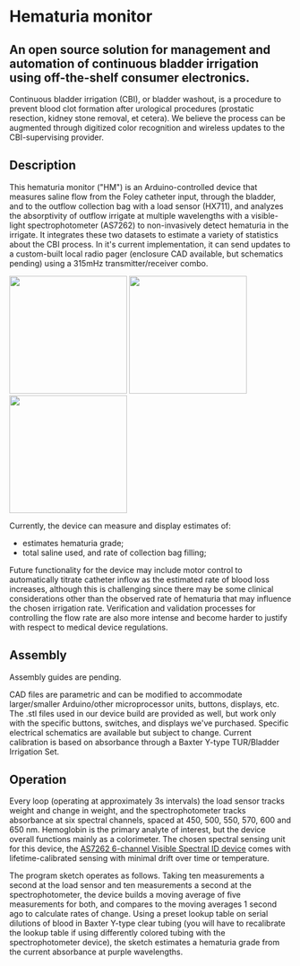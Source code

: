 # Hematuria monitor

## An open source solution for management and automation of continuous bladder irrigation using off-the-shelf consumer electronics.
Continuous bladder irrigation (CBI), or bladder washout, is a procedure to prevent blood clot formation after urological procedures (prostatic resection, kidney stone removal, et cetera). We believe the process can be augmented through digitized color recognition and wireless updates to the CBI-supervising provider.

## Description
This hematuria monitor ("HM") is an Arduino-controlled device that measures saline flow from the Foley catheter input, through the bladder, and to the outflow collection bag with a load sensor (HX711), and analyzes the absorptivity of outflow irrigate at multiple wavelengths with a visible-light spectrophotometer (AS7262) to non-invasively detect hematuria in the irrigate. It integrates these two datasets to estimate a variety of statistics about the CBI process. In it's current implementation, it can send updates to a custom-built local radio pager (enclosure CAD available, but schematics pending) using a 315mHz transmitter/receiver combo. 

<p float="left">
  <img src="https://github.com/malyalar/auto-hematuria-monitor/blob/master/gallery/IMG_20200705_122330_crop.jpg", height="210" />
  <img src="https://github.com/malyalar/auto-hematuria-monitor/blob/master/gallery/IMG_20200607_172259_crop.jpg", height="210" />
  <img src="https://github.com/malyalar/auto-hematuria-monitor/blob/master/gallery/IMG_20200607_173534_crop.jpg", height="210" />
</p>


Currently, the device can measure and display estimates of:
- estimates hematuria grade;
- total saline used, and rate of collection bag filling;

Future functionality for the device may include motor control to automatically titrate catheter inflow as the estimated rate of blood loss increases, although this is challenging since there may be some clinical considerations other than the observed rate of hematuria that may influence the chosen irrigation rate. Verification and validation processes for controlling the flow rate are also more intense and become harder to justify with respect to medical device regulations.

## Assembly
Assembly guides are pending. 

CAD files are parametric and can be modified to accommodate larger/smaller Arduino/other microprocessor units, buttons, displays, etc. The .stl files used in our device build are provided as well, but work only with the specific buttons, switches, and displays we've purchased. Specific electrical schematics are available but subject to change. Current calibration is based on absorbance through a Baxter Y-type TUR/Bladder Irrigation Set.

## Operation
Every loop (operating at approximately 3s intervals) the load sensor tracks weight and change in weight, and the spectrophotometer tracks absorbance at six spectral channels, spaced at 450, 500, 550, 570, 600 and 650 nm. Hemoglobin is the primary analyte of interest, but the device overall functions mainly as a colorimeter. The chosen spectral sensing unit for this device, the [AS7262 6-channel Visible Spectral ID device](https://cdn.sparkfun.com/assets/f/b/c/c/f/AS7262.pdf) comes with lifetime-calibrated sensing with minimal drift over time or temperature.

The program sketch operates as follows. Taking ten measurements a second at the load sensor and ten measurements a second at the spectrophotometer, the device builds a moving average of five measurements for both, and compares to the moving averages 1 second ago to calculate rates of change. Using a preset lookup table on serial dilutions of blood in Baxter Y-type clear tubing (you will have to recalibrate the lookup table if using differently colored tubing with the spectrophotometer device), the sketch estimates a hematuria grade from the current absorbance at purple wavelengths.
